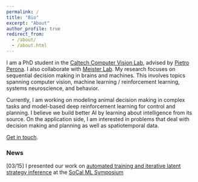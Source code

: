 ```yaml
---
permalink: /
title: "Bio"
excerpt: "About"
author_profile: true
redirect_from: 
  - /about/
  - /about.html
---
```


I am a PhD student in the [Caltech Computer Vision Lab](http://www.vision.caltech.edu), advised by [Pietro Perona](https://en.wikipedia.org/wiki/Pietro_Perona). I also collaborate with [Meister Lab](https://meisterlab.caltech.edu). My research focuses on sequential decision making in brains and machines. This involves topics spanning computer vision, machine learning / reinforcement learning, systems neuroscience, and behavior.

Currently, I am working on modeling animal decision making in complex tasks and model-based deep reinforcement learning for control and planning. I believe we build better AI by learning about intelligence from its source. On the application side, I am interested in problems that deal with decision making and planning as well as spatiotemporal data.

[Get in touch](mailto:tonyzhang@caltech.edu).


### News
[03/15] I presented our work on [automated training and iterative latent strategy inference](https://www.biorxiv.org/content/10.1101/467878v1) at the [SoCal ML Symposium](https://sites.google.com/view/socalml2019)
